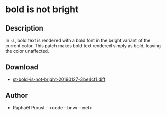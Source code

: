 bold is not bright
==================

Description
-----------

In `st`, bold text is rendered with a bold font in the bright variant of the
current color. This patch makes bold text rendered simply as bold, leaving the
color unaffected.

Download
--------

* [st-bold-is-not-bright-20190127-3be4cf1.diff](st-bold-is-not-bright-20190127-3be4cf1.diff)


Author
------

* Raphaël Proust - <code - bnwr - net>
